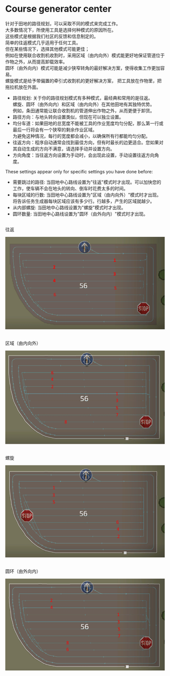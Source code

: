 # Course generator center

  
针对于田地的路径规划，可以采取不同的模式来完成工作。  
大多数情况下，所使用工具是选择何种模式的原因所在。  
这些模式是根据我们社区的反馈和信息制定的。  
简单的往返模式几乎适用于任何工具。  
但在某些情况下，选择其他模式可能更佳；  
例如在使用联合收割机收割时，采用区域（由内向外）模式能更好地保证管道位于作物之外，从而提高卸载效率。  
圆环（由外向内）模式可能是减少狭窄转角的最好解决方案，使得收集工作更加容易。  
螺旋模式是给予带偏置的牵引式收割机的更好解决方案， 把工具放在作物里，把拖拉机放在外面。  

  
- 路径规划: 关于你的路径规划模式有多种模式，最经典和常用的是往返。  
          螺旋、圆环（由外向内）和区域（由内向外）在其他田地有其独特优势。  
          例如，条田通常能让联合收割机的管道伸出作物之外，从而更便于卸货。  
- 路径方向：与地头转向设置类似，但现在可以独立设置。  
- 均分车道：如果田地的总宽度不能被工具的作业宽度均匀分配，那么第一行或最后一行将会有一个狭窄的剩余作业区域。  
           为避免这种情况，每行的宽度都会减小，以确保所有行都能均匀分配。  
- 往返方向：程序自动通常会找到最佳方向，但有时最长的边更适合。您如果对其自动生成的方向不满意，请选择手动并设置方向。  
- 方向角度：当往返方向设置为手动时，会出现此设置，手动设置往返方向角度。  
  
These settings appear only for specific settings you have done before:  
- 需要跳过的路径: 当田地中心路线设置为"往返"模式时才出现。可以加快您的工作，使车辆不会在地头的转向、倒车时花费太多的时间。  
- 每块区域的行数: 当田地中心路线设置为"区域（由内向外）"模式时才出现。将告诉任务生成器每块区域应该有多少行。行越多，产生的区域就越少。  
- 从内部螺旋: 当田地中心路线设置为"螺旋"模式时才出现。  
- 圆环数量: 当田地中心路线设置为"圆环（由外向内）"模式时才出现。  

## 
往返

![Image](../assets/images/updown_0_0_1024_591.png)

## 
区域（由内向外）

![Image](../assets/images/lands_0_0_1024_599.png)

## 
螺旋

![Image](../assets/images/spiral_0_0_1024_590.png)

## 
圆环（由外向内）

![Image](../assets/images/racetrack_0_0_1024_589.png)

